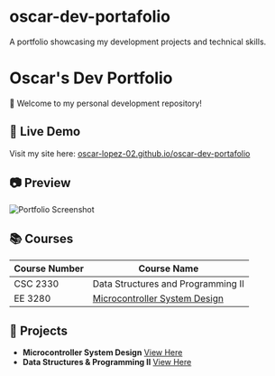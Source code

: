 # oscar-dev-portafolio
A portfolio showcasing my development projects and technical skills.

# Oscar's Dev Portfolio  
🚀 Welcome to my personal development repository!  

## 🔗 Live Demo  
Visit my site here: [oscar-lopez-02.github.io/oscar-dev-portafolio](https://oscar-lopez-02.github.io/oscar-dev-portafolio)  

## 📷 Preview  
![Portfolio Screenshot](https://oscar-lopez-02.github.io/oscar-dev-portafolio/preview.png)  

## 📚 Courses  

| Course Number | Course Name |  
|--------------|-------------|  
| CSC 2330 | Data Structures and Programming II |  
| EE 3280 | [Microcontroller System Design](Microcontroller-System-Design/Microcontroller-System-Design.html) |  


## 📂 Projects  
- **Microcontroller System Design**  [View Here](Microcontroller-System-Design/)  
- **Data Structures & Programming II** [View Here](Data-Structures-and-Programming-2/)  
